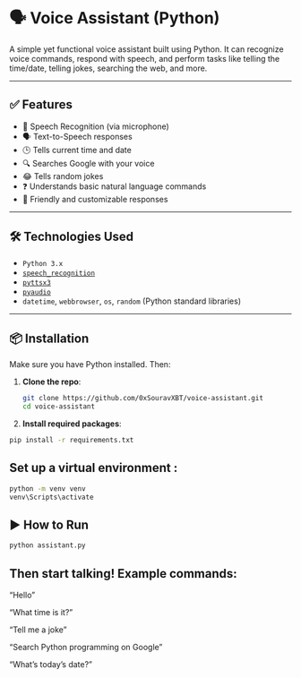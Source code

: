 # 🗣️ Voice Assistant (Python)

A simple yet functional voice assistant built using Python. It can recognize voice commands, respond with speech, and perform tasks like telling the time/date, telling jokes, searching the web, and more.

---

## ✅ Features

- 🎤 Speech Recognition (via microphone)
- 🗣️ Text-to-Speech responses
- 🕒 Tells current time and date
- 🔍 Searches Google with your voice
- 😂 Tells random jokes
- ❓ Understands basic natural language commands
- 💬 Friendly and customizable responses

---

## 🛠️ Technologies Used

- `Python 3.x`
- [`speech_recognition`](https://pypi.org/project/SpeechRecognition/)
- [`pyttsx3`](https://pypi.org/project/pyttsx3/)
- [`pyaudio`](https://pypi.org/project/PyAudio/)
- `datetime`, `webbrowser`, `os`, `random` (Python standard libraries)

---

## 📦 Installation

Make sure you have Python installed. Then:

1. **Clone the repo**:
   ```bash
   git clone https://github.com/0xSouravXBT/voice-assistant.git
   cd voice-assistant

   
2. **Install required packages**:

``` bash
pip install -r requirements.txt
```

## **Set up a virtual environment** :

``` bash
python -m venv venv
venv\Scripts\activate  
```

## ▶️ How to Run

  ```bash
  python assistant.py
```

## Then start talking! Example commands:

“Hello”

“What time is it?”

“Tell me a joke”

“Search Python programming on Google”

“What’s today’s date?”
